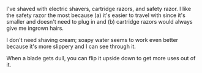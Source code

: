 I've shaved with electric shavers, cartridge razors, and safety razor. I like
the safety razor the most because (a) it's easier to travel with since it's
smaller and doesn't need to plug in and (b) cartridge razors would always give
me ingrown hairs.

I don't need shaving cream; soapy water seems to work even better because it's
more slippery and I can see through it.

When a blade gets dull, you can flip it upside down to get more uses out of it.
